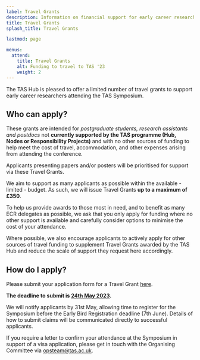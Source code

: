 ```yaml
---
label: Travel Grants
description: Information on financial support for early career researchers to travel to TAS '23.
title: Travel Grants
splash_title: Travel Grants

lastmod: page

menus:
  attend:
    title: Travel Grants
    alt: Funding to travel to TAS '23
    weight: 2
---
```


The TAS Hub is pleased to offer a limited number of travel grants to support early career researchers attending the TAS Symposium.

## Who can apply?

These grants are intended for _postgraduate students, research assistants and postdocs_ not **currently supported by the TAS programme (Hub, Nodes or Responsibility Projects)** and with no other sources of funding to help meet the cost of travel, accommodation, and other expenses arising from attending the conference.

Applicants presenting papers and/or posters will be prioritised for support via these Travel Grants.

We aim to support as many applicants as possible within the available - limited - budget. As such, we will issue Travel Grants **up to a maximum of £350**.

To help us provide awards to those most in need, and to benefit as many ECR delegates as possible, we ask that you only apply for funding where no other support is available and carefully consider options to minimise the cost of your attendance. 

Where possible, we also encourage applicants to actively apply for other sources of travel funding to supplement Travel Grants awarded by the TAS Hub and reduce the scale of support they request here accordingly.

## How do I apply?

Please submit your application form for a Travel Grant [here](https://forms.office.com/e/rZxwu1LKwU "Apply for a TAS '23 Travel Grant").

**The deadline to submit is <u>24th May 2023</u>.**

We will notify applicants by 31st May, allowing time to register for the Symposium before the Early Bird Registration deadline (7th June). Details of how to submit claims will be communicated directly to successful applicants.

If you require a letter to confirm your attendance at the Symposium in support of a visa application, please get in touch with the Organising Committee via [opsteam@tas.ac.uk](mailto:opsteam@tas.ac.uk "Email the TAS Operations team").

